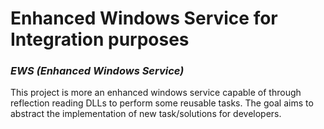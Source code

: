 # Enhanced Windows Service for Integration purposes
### _EWS (Enhanced Windows Service)_

This project is more an enhanced windows service capable of through reflection reading DLLs to perform some reusable tasks.
The goal aims to abstract the implementation of new task/solutions for developers.